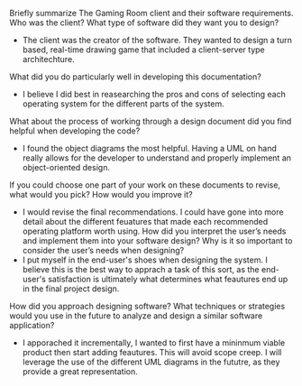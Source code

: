 Briefly summarize The Gaming Room client and their software requirements. Who was the client? What type of software did they want you to design?
- The client was the creator of the software. They wanted to design a turn based, real-time drawing game that included a client-server type architechture.

What did you do particularly well in developing this documentation?
- I believe I did best in reasearching the pros and cons of selecting each operating system for the different parts of the system.
  
What about the process of working through a design document did you find helpful when developing the code?
- I found the object diagrams the most helpful. Having a UML on hand really allows for the developer to understand and properly implement an object-oriented design.

If you could choose one part of your work on these documents to revise, what would you pick? How would you improve it?
- I would revise the final recommendations. I could have gone into more detail about the different feuatures that made each recommended operating platform worth using.
How did you interpret the user’s needs and implement them into your software design? Why is it so important to consider the user’s needs when designing?
- I put myself in the end-user's shoes when designing the system. I believe this is the best way to apprach a task of this sort, as the end-user's satisfaction is ultimately what determines what feautures end up in the final project design.

How did you approach designing software? What techniques or strategies would you use in the future to analyze and design a similar software application?
- I apporached it incrementally, I wanted to first have a mininmum viable product then start adding feautures. This will avoid scope creep. I will leverage the use of the different UML diagrams in the fututre, as they provide a great representation.
